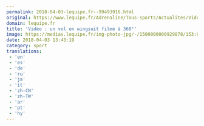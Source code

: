 ```yaml
---
permalink: 2018-04-03-lequipe.fr--99493916.html
original: https://www.lequipe.fr/Adrenaline/Tous-sports/Actualites/Video-un-vol-en-wingsuit-filme-a-360/889410#xtor=RSS-1
domain: lequipe.fr
title: 'Vidéo : un vol en wingsuit filmé à 360°'
image: https://medias.lequipe.fr/img-photo-jpg/-/1500000000929878/153:0,1155:668-960-480-70/dd4af.jpg
date: 2018-04-03 13:43:19
category: sport
translations: 
 - 'en'
 - 'es'
 - 'de'
 - 'ru'
 - 'ja'
 - 'it'
 - 'zh-CN'
 - 'zh-TW'
 - 'ar'
 - 'pt'
 - 'hy'
---
```


